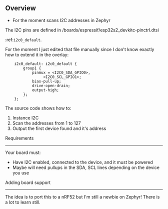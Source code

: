 ## Overview

   - For the moment scans I2C addresses in Zephyr

The I2C pins are defined in /boards/espressif/esp32s2_devkitc-pinctrl.dtsi

 :ref:`i2c0_default`.

For the moment I just edited that file manually since I don't know exactly how to extend it in the overlay:

```
 	i2c0_default: i2c0_default {
		group1 {
			pinmux = <I2C0_SDA_GPIO0>,
				 <I2C0_SCL_GPIO1>;
			bias-pull-up;
			drive-open-drain;
			output-high;
		};
	};
```

The source code shows how to:

1. Instance I2C
2. Scan the addresses from 1 to 127
3. Output the first device found and it's address


Requirements
************

Your board must:

* Have I2C enabled, connected to the device, and it must be powered
* Maybe will need pullups in the SDA, SCL lines depending on the device you use

Adding board support
********************

The idea is to port this to a nRF52 but I'm still a newbie on Zephyr!
There is a lot to learn still.